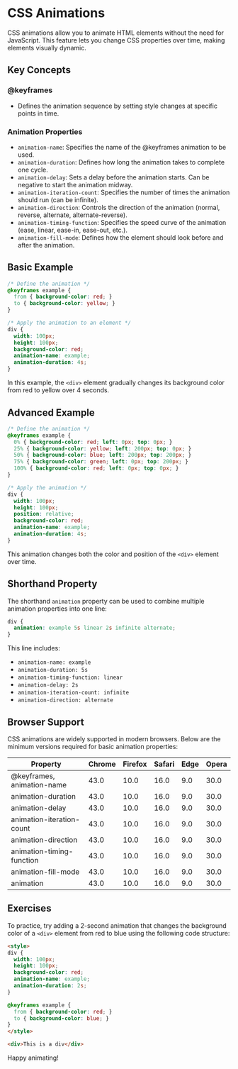 # CSS Animations

CSS animations allow you to animate HTML elements without the need for JavaScript. This feature lets you change CSS properties over time, making elements visually dynamic.

## Key Concepts

### @keyframes
- Defines the animation sequence by setting style changes at specific points in time.

### Animation Properties
- `animation-name`: Specifies the name of the @keyframes animation to be used.
- `animation-duration`: Defines how long the animation takes to complete one cycle.
- `animation-delay`: Sets a delay before the animation starts. Can be negative to start the animation midway.
- `animation-iteration-count`: Specifies the number of times the animation should run (can be infinite).
- `animation-direction`: Controls the direction of the animation (normal, reverse, alternate, alternate-reverse).
- `animation-timing-function`: Specifies the speed curve of the animation (ease, linear, ease-in, ease-out, etc.).
- `animation-fill-mode`: Defines how the element should look before and after the animation.

## Basic Example

```css
/* Define the animation */
@keyframes example {
  from { background-color: red; }
  to { background-color: yellow; }
}

/* Apply the animation to an element */
div {
  width: 100px;
  height: 100px;
  background-color: red;
  animation-name: example;
  animation-duration: 4s;
}
```

In this example, the `<div>` element gradually changes its background color from red to yellow over 4 seconds.

## Advanced Example

```css
/* Define the animation */
@keyframes example {
  0% { background-color: red; left: 0px; top: 0px; }
  25% { background-color: yellow; left: 200px; top: 0px; }
  50% { background-color: blue; left: 200px; top: 200px; }
  75% { background-color: green; left: 0px; top: 200px; }
  100% { background-color: red; left: 0px; top: 0px; }
}

/* Apply the animation */
div {
  width: 100px;
  height: 100px;
  position: relative;
  background-color: red;
  animation-name: example;
  animation-duration: 4s;
}
```

This animation changes both the color and position of the `<div>` element over time.

## Shorthand Property

The shorthand `animation` property can be used to combine multiple animation properties into one line:

```css
div {
  animation: example 5s linear 2s infinite alternate;
}
```

This line includes:
- `animation-name: example`
- `animation-duration: 5s`
- `animation-timing-function: linear`
- `animation-delay: 2s`
- `animation-iteration-count: infinite`
- `animation-direction: alternate`

## Browser Support

CSS animations are widely supported in modern browsers. Below are the minimum versions required for basic animation properties:

| Property                   | Chrome | Firefox | Safari | Edge | Opera |
| -------------------------- | ------ | ------- | ------ | ---- | ----- |
| @keyframes, animation-name | 43.0   | 10.0    | 16.0   | 9.0  | 30.0  |
| animation-duration         | 43.0   | 10.0    | 16.0   | 9.0  | 30.0  |
| animation-delay            | 43.0   | 10.0    | 16.0   | 9.0  | 30.0  |
| animation-iteration-count  | 43.0   | 10.0    | 16.0   | 9.0  | 30.0  |
| animation-direction        | 43.0   | 10.0    | 16.0   | 9.0  | 30.0  |
| animation-timing-function  | 43.0   | 10.0    | 16.0   | 9.0  | 30.0  |
| animation-fill-mode        | 43.0   | 10.0    | 16.0   | 9.0  | 30.0  |
| animation                  | 43.0   | 10.0    | 16.0   | 9.0  | 30.0  |

## Exercises

To practice, try adding a 2-second animation that changes the background color of a `<div>` element from red to blue using the following code structure:

```html
<style>
div {
  width: 100px;
  height: 100px;
  background-color: red;
  animation-name: example;
  animation-duration: 2s;
}

@keyframes example {
  from { background-color: red; }
  to { background-color: blue; }
}
</style>

<div>This is a div</div>
```

Happy animating!
